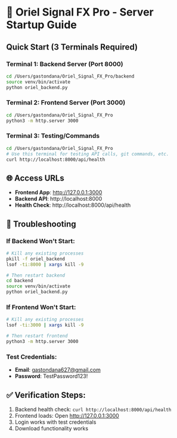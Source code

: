 # 🚀 Oriel Signal FX Pro - Server Startup Guide

## Quick Start (3 Terminals Required)

### **Terminal 1: Backend Server (Port 8000)**
```bash
cd /Users/gastondana/Oriel_Signal_FX_Pro/backend
source venv/bin/activate
python oriel_backend.py
```

### **Terminal 2: Frontend Server (Port 3000)**
```bash
cd /Users/gastondana/Oriel_Signal_FX_Pro
python3 -m http.server 3000
```

### **Terminal 3: Testing/Commands**
```bash
cd /Users/gastondana/Oriel_Signal_FX_Pro
# Use this terminal for testing API calls, git commands, etc.
curl http://localhost:8000/api/health
```

## 🌐 Access URLs
- **Frontend App**: http://127.0.0.1:3000
- **Backend API**: http://localhost:8000
- **Health Check**: http://localhost:8000/api/health

## 🔧 Troubleshooting

### If Backend Won't Start:
```bash
# Kill any existing processes
pkill -f oriel_backend
lsof -ti:8000 | xargs kill -9

# Then restart backend
cd backend
source venv/bin/activate
python oriel_backend.py
```

### If Frontend Won't Start:
```bash
# Kill any existing processes
lsof -ti:3000 | xargs kill -9

# Then restart frontend
python3 -m http.server 3000
```

### Test Credentials:
- **Email**: gastondana627@gmail.com
- **Password**: TestPassword123!

## ✅ Verification Steps:
1. Backend health check: `curl http://localhost:8000/api/health`
2. Frontend loads: Open http://127.0.0.1:3000
3. Login works with test credentials
4. Download functionality works